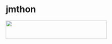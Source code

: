 # jmthon

<p align="left"><a href="https://heroku.com/deploy?template=https://github.com/SEAF55/roz"> <img src="https://img.shields.io/badge/Deploy%20To%20Heroku-purple?style=for-the-badge&logo=heroku" width="320" height="58.45"/></a></p>
